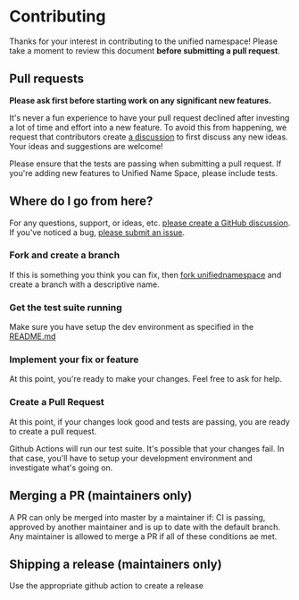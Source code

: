 # Contributing

Thanks for your interest in contributing to the unified namespace! Please take a moment to review this document **before submitting a pull request**.

## Pull requests

**Please ask first before starting work on any significant new features.**

It's never a fun experience to have your pull request declined after investing a lot of time and effort into a new feature. To avoid this from happening, we request that contributors create [a discussion]([https://github.com/mkashwin/unifiednamespace/discussions/new?category=ideas) to first discuss any new ideas. Your ideas and suggestions are welcome!

Please ensure that the tests are passing when submitting a pull request. If you're adding new features to Unified Name Space, please include tests.

## Where do I go from here?

For any questions, support, or ideas, etc. [please create a GitHub discussion](https://github.com/mkashwin/unifiednamespace/discussions/new). If you've noticed a bug, [please submit an issue](https://github.com/mkashwin/unifiednamespace/issues/new?template=bug_report.md).

### Fork and create a branch

If this is something you think you can fix, then [fork unifiednamespace](https://github.com/mkashwin/unifiednamespace/fork) and create
a branch with a descriptive name.

### Get the test suite running

Make sure you have setup the dev environment as specified in the [README.md](./README.md#setting-up-the-development-environment)

### Implement your fix or feature

At this point, you're ready to make your changes. Feel free to ask for help.

### Create a Pull Request

At this point, if your changes look good and tests are passing, you are ready to create a pull request.

Github Actions will run our test suite. It's possible that your changes fail. In that case, you'll have to setup your development
environment and investigate what's going on.

## Merging a PR (maintainers only)

A PR can only be merged into master by a maintainer if: CI is passing, approved by another maintainer and is up to date with the default branch. Any maintainer is allowed to merge a PR if all of these conditions ae met.

## Shipping a release (maintainers only)

Use the appropriate github action to create a release
